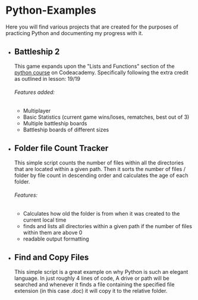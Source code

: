 # Python-Examples
Here you will find various projects that are created for the purposes of practicing Python and documenting my progress with it.
<ul>
  <li><h2>Battleship 2</h2>
This game expands upon the "Lists and Functions" section of the <a href="https://www.codecademy.com/tracks/python" target="_blank"/>python course</a> on Codeacademy. Specifically following the extra credit as outlined in lesson: 19/19</li>
    <h6>Features added:</h6>
    <ul>
      <li>Multiplayer</li>
      <li>Basic Statistics (current game wins/loses, rematches, best out of 3)</lis>
      <li>Multiple battleship boards</li>
      <li>Battleship boards of different sizes</li>
    </ul>
  <li><h2>Folder file Count Tracker</h2>
This simple script counts the number of files within all the directories that are located within a given path. Then it sorts the number of files / folder by file count in descending order and calculates the age of each folder.</li>
    <h6>Features:</h6>
    <ul>
      <li>Calculates how old the folder is from when it was created to the current local time</li>
      <li>finds and lists all directories within a given path if the number of files within them are above 0</lis>
      <li>readable output formatting</li>
    </ul>
     <li><h2>Find and Copy Files</h2>
This simple script is a great example on why Python is such an elegant language. In just roughly 4 lines of code, A drive or path will be searched and whenever it finds a file containing the specified file extension (in this case .doc) it will copy it to the relative folder.</li>
</ul>
